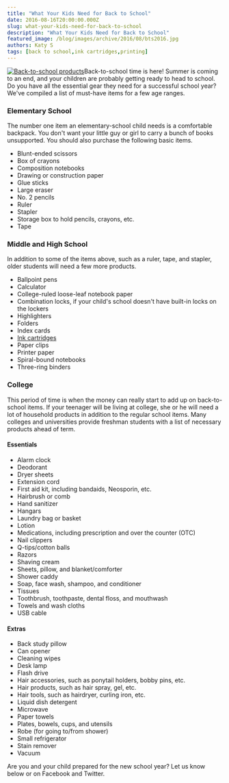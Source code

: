 ```yaml
---
title: "What Your Kids Need for Back to School"
date: 2016-08-16T20:00:00.000Z
slug: what-your-kids-need-for-back-to-school
description: "What Your Kids Need for Back to School"
featured_image: /blog/images/archive/2016/08/bts2016.jpg
authors: Katy S
tags: [back to school,ink cartridges,printing]
---
```


[![Back-to-school products](/blog/images/bts2016.jpg "Back to School 2016")](/blog/images/bts2016.jpg)Back-to-school time is here! Summer is coming to an end, and your children are probably getting ready to head to school. Do you have all the essential gear they need for a successful school year? We've compiled a list of must-have items for a few age ranges.

### Elementary School

The number one item an elementary-school child needs is a comfortable backpack. You don't want your little guy or girl to carry a bunch of books unsupported. You should also purchase the following basic items.

* Blunt-ended scissors
* Box of crayons
* Composition notebooks
* Drawing or construction paper
* Glue sticks
* Large eraser
* No. 2 pencils
* Ruler
* Stapler
* Storage box to hold pencils, crayons, etc.
* Tape

### Middle and High School

In addition to some of the items above, such as a ruler, tape, and stapler, older students will need a few more products.

* Ballpoint pens
* Calculator
* College-ruled loose-leaf notebook paper
* Combination locks, if your child's school doesn't have built-in locks on the lockers
* Highlighters
* Folders
* Index cards
* [Ink cartridges](https://www.compandsave.com)
* Paper clips
* Printer paper
* Spiral-bound notebooks
* Three-ring binders

### College

This period of time is when the money can really start to add up on back-to-school items. If your teenager will be living at college, she or he will need a lot of household products in addition to the regular school items. Many colleges and universities provide freshman students with a list of necessary products ahead of term.

#### Essentials

* Alarm clock
* Deodorant
* Dryer sheets
* Extension cord
* First aid kit, including bandaids, Neosporin, etc.
* Hairbrush or comb
* Hand sanitizer
* Hangars
* Laundry bag or basket
* Lotion
* Medications, including prescription and over the counter (OTC)
* Nail clippers
* Q-tips/cotton balls
* Razors
* Shaving cream
* Sheets, pillow, and blanket/comforter
* Shower caddy
* Soap, face wash, shampoo, and conditioner
* Tissues
* Toothbrush, toothpaste, dental floss, and mouthwash
* Towels and wash cloths
* USB cable

#### Extras

* Back study pillow
* Can opener
* Cleaning wipes
* Desk lamp
* Flash drive
* Hair accessories, such as ponytail holders, bobby pins, etc.
* Hair products, such as hair spray, gel, etc.
* Hair tools, such as hairdryer, curling iron, etc.
* Liquid dish detergent
* Microwave
* Paper towels
* Plates, bowels, cups, and utensils
* Robe (for going to/from shower)
* Small refrigerator
* Stain remover
* Vacuum

Are you and your child prepared for the new school year? Let us know below or on Facebook and Twitter.